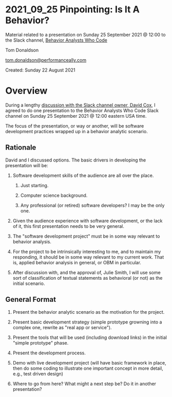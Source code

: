 # 2021_09_25 Pinpointing: Is It A Behavior?

Material related to a presentation on Sunday 25 September 2021 @ 12:00 to the Slack channel, [Behavior Analysts Who Code](https://www.codingbehavioranalysts.org)

Tom Donaldson

tom.donaldson@performanceally.com

Created: Sunday 22 August 2021

# Overview

During a lengthy [discussion with the Slack channel owner, David Cox](https://behavioranaly-yw87919.slack.com/archives/D02APN949UL), I agreed to do one presentation to the Behavior Analysts Who Code Slack channel on Sunday 25 September 2021 @ 12:00 eastern USA time.

The focus of the presentation, or way or another, will be software development practices wrapped up in a behavior analytic scenario.

## Rationale

David and I discussed options. The basic drivers in developing the presentation will be:

1. Software development skills of the audience are all over the place.

	1. Just starting.
	
	2. Computer science background.
	
	3. Any professional (or retired) software developers? I may be the only one.

2. Given the audience experience with software development, or the lack of it, this first presentation needs to be very general.

3. The "software development project" must be in some way relevant to behavior analysis. 

3. For the project to be intrinsically interesting to me, and to maintain my responding, it should be in some way relevant to my current work. That is, applied behavior analysis in general, or OBM in particular.

4. After discussion with, and the approval of, Julie Smith, I will use some sort of classification of textual statements as behavioral (or not) as the initial scenario.


## General Format

1. Present the behavior analytic scenario as the motivation for the project.

2. Present basic development strategy (simple prototype growning into a complex one, rewrite as "real app or service").

3. Present the tools that will be used (including download links) in the initial "simple prototype" phase.

4. Present the development process.

5. Demo with live development project (will have basic framework in place, then do some coding to illustrate one important concept in more detail, e.g., test driven design)

6. Where to go from here? What might a next step be? Do it in another presentation?





